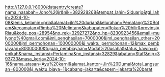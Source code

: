 http://127.0.0.1:8000/dataentry/create?nama_nasabah=Jono%20jr&nik=382928268&tempat_lahir=Siduarjo&tgl_lahir=2024-10-08&jenis_kelamin=pria&alamat=jln%20durian&kelurahan=Pematang%20Botam&kecamatan=Rimba%20Melintang&kabupaten=Rokan%20hilir&provinsi=Riau&kode_pos=28954&no_rek=32927272&no_hp=8230923456&email=mulyono%40gmail.com&jml_penghasilan=7000000&jml_penghasilan_other=2000000&jml_permohonan=100000000&j_waktu_permohonan=12&max_pembiayaan=80000000&tujuan_pembiayaan=Modal%20usaha&status_kawin=menikah&nama_instansi=Pertamina&no_instansi=32829&jabatan=Staff&nip=393733&masa_kerja=2024-10-16&nama_atasan=Ayu%20karni&alamat_kantor=Jln%20Dumai&total_angsuran=800000&j_waktu_biaya=1&cabang=jakarta&capem=jakarta%20barat